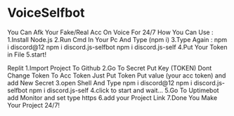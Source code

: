 # VoiceSelfbot
You Can Afk Your Fake/Real Acc On Voice For 24/7
How You Can Use :
1.Install Node.js
2.Run Cmd In Your Pc And Type (npm i)
3.Type Again :
npm i discord@12
npm i discord.js-selfbot
npm i discord.js-self
4.Put Your Token in File
5.start!

Replit
1.Import Project To Github
2.Go To Secret
Put Key (TOKEN) Dont Change Token To Acc Token Just Put Token
Put value (your acc token)
and add New Secret
3.open Shell And Type 
npm i discord@12
npm i discord.js-selfbot
npm i discord.js-self
4.click to start and wait...
5.Go To Uptimebot
add Monitor and set type https
6.add your Project Link
7.Done You Make Your Project 24/7!
